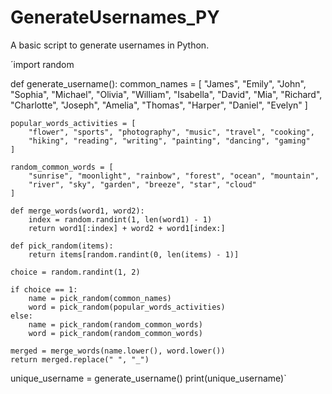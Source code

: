 # GenerateUsernames_PY
A basic script to generate usernames in Python.


´import random

def generate_username():
    common_names = [
        "James", "Emily", "John", "Sophia", "Michael", "Olivia",
        "William", "Isabella", "David", "Mia", "Richard", "Charlotte",
        "Joseph", "Amelia", "Thomas", "Harper", "Daniel", "Evelyn"
    ]

    popular_words_activities = [
        "flower", "sports", "photography", "music", "travel", "cooking",
        "hiking", "reading", "writing", "painting", "dancing", "gaming"
    ]

    random_common_words = [
        "sunrise", "moonlight", "rainbow", "forest", "ocean", "mountain",
        "river", "sky", "garden", "breeze", "star", "cloud"
    ]

    def merge_words(word1, word2):
        index = random.randint(1, len(word1) - 1)
        return word1[:index] + word2 + word1[index:]

    def pick_random(items):
        return items[random.randint(0, len(items) - 1)]

    choice = random.randint(1, 2)

    if choice == 1:
        name = pick_random(common_names)
        word = pick_random(popular_words_activities)
    else:
        name = pick_random(random_common_words)
        word = pick_random(random_common_words)

    merged = merge_words(name.lower(), word.lower())
    return merged.replace(" ", "_")

unique_username = generate_username()
print(unique_username)`
